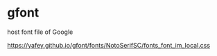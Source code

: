 # gfont
host font file of Google

https://yafey.github.io/gfont/fonts/NotoSerifSC/fonts_font_im_local.css
